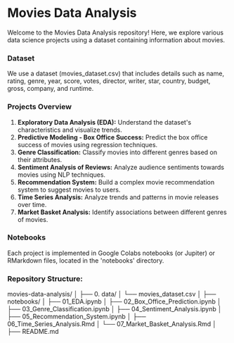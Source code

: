 # Movies Data Analysis

Welcome to the Movies Data Analysis repository! Here, we explore various data science projects using a dataset containing information about movies.

### Dataset
We use a dataset (movies_dataset.csv) that includes details such as name, rating, genre, year, score, votes, director, writer, star, country, budget, gross, company, and runtime.

### Projects Overview

1. **Exploratory Data Analysis (EDA):** Understand the dataset's characteristics and visualize trends.
2. **Predictive Modeling - Box Office Success:** Predict the box office success of movies using regression techniques.
3. **Genre Classification:** Classify movies into different genres based on their attributes.
4. **Sentiment Analysis of Reviews:** Analyze audience sentiments towards movies using NLP techniques.
5. **Recommendation System:** Build a complex movie recommendation system to suggest movies to users.
6. **Time Series Analysis:** Analyze trends and patterns in movie releases over time.
7. **Market Basket Analysis:** Identify associations between different genres of movies.

### Notebooks

Each project is implemented in Google Colabs notebooks (or Jupiter) or RMarkdown files, located in the 'notebooks' directory.

### Repository Structure:
movies-data-analysis/
│
├── 0. data/
│   └── movies_dataset.csv
│
├── notebooks/
│   ├── 01_EDA.ipynb
│   ├── 02_Box_Office_Prediction.ipynb
│   ├── 03_Genre_Classification.ipynb
│   ├── 04_Sentiment_Analysis.ipynb
│   ├── 05_Recommendation_System.ipynb
│   ├── 06_Time_Series_Analysis.Rmd
│   └── 07_Market_Basket_Analysis.Rmd
│
├── README.md

